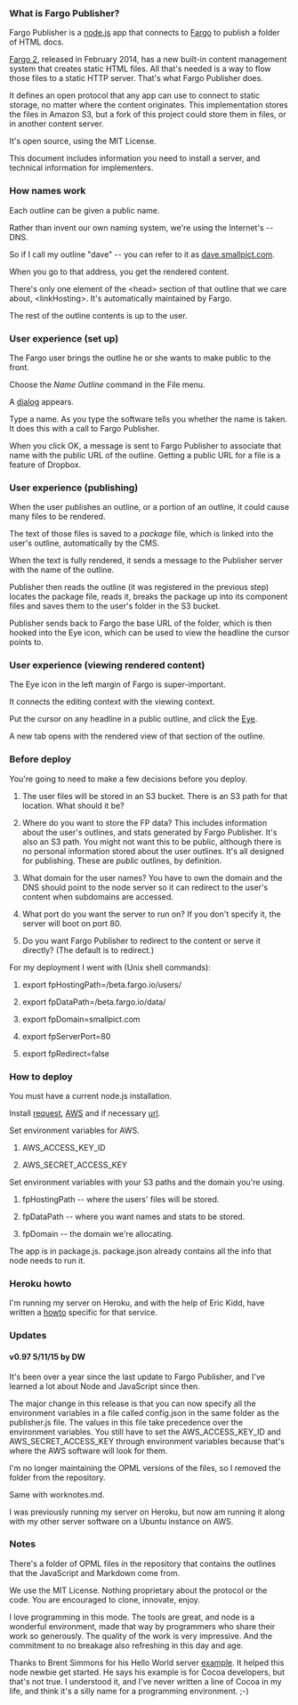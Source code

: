 ### What is Fargo Publisher? 

Fargo Publisher is a <a href="http://nodejs.org/">node.js</a> app that connects to <a href="http://fargo.io/">Fargo</a> to publish a folder of HTML docs.

<a href="http://fargo.io/docs/whatsComingInFargo2.html">Fargo 2</a>, released in February 2014, has a new built-in content management system that creates static HTML files. All that's needed is a way to flow those files to a static HTTP server. That's what Fargo Publisher does. 

It defines an open protocol that any app can use to connect to static storage, no matter where the content originates. This implementation stores the files in Amazon S3, but a fork of this project could store them in files, or in another content server. 

It's open source, using the MIT License. 

This document includes information you need to install a server, and technical information for implementers.

### How names work

Each outline can be given a public name.

Rather than invent our own naming system, we're using the Internet's -- DNS.

So if I call my outline "dave" -- you can refer to it as <a href="http://dave.smallpict.com/">dave.smallpict.com</a>.

When you go to that address, you get the rendered content. 

There's only one element of the &lt;head> section of that outline that we care about, &lt;linkHosting>. It's automatically maintained by Fargo. 

The rest of the outline contents is  up to the user.

### User experience (set up)

The Fargo user brings the outline he or she wants to make public to the front.

Choose the <i>Name Outline</i> command in the File menu.

A <a href="http://static.scripting.com/larryKing/images/2013/05/14/choosePublicName.gif">dialog</a> appears.

Type a name. As you type the software tells you whether the name is taken. It does this with a call to Fargo Publisher.

When you click OK, a message is sent to Fargo Publisher to associate that name with the public URL of the outline. Getting a public URL for a file is a feature of Dropbox.

### User experience (publishing)

When the user publishes an outline, or a portion of an outline, it could cause many files to be rendered. 

The text of those files is saved to a <i>package</i> file, which is linked into the user's outline, automatically by the CMS.

When the text is fully rendered, it sends a message to the Publisher server with the name of the outline.

Publisher then reads the outline (it was registered in the previous step) locates the package file, reads it, breaks the package up into its component files and saves them to the user's folder in the S3 bucket. 

Publisher sends back to Fargo the base URL of the folder, which is then hooked into the Eye icon, which can be used to view the headline the cursor points to.

### User experience (viewing rendered content)

The Eye icon in the left margin of Fargo is super-important.

It connects the editing context with the viewing context.

Put the cursor on any headline in a public outline, and click the <a href="http://static.scripting.com/larryKing/images/2014/01/23/theAllImportantEye.gif">Eye</a>.

A new tab opens with the rendered view of that section of the outline.

### Before deploy

You're going to need to make a few decisions before you deploy. 

1. The user files will be stored in an S3 bucket. There is an S3 path for that location. What should it be?

2. Where do you want to store the FP data? This includes information about the user's outlines, and stats generated by Fargo Publisher. It's also an S3 path. You might not want this to be public, although there is no personal information stored about the user outlines. It's all designed for publishing. These are <i>public</i> outlines, by definition. 

3. What domain for the user names? You have to own the domain and the DNS should point to the node server so it can redirect to the user's content when subdomains are accessed.

4. What port do you want the server to run on? If you don't specify it, the server will boot on port 80.

5. Do you want Fargo Publisher to redirect to the content or serve it directly? (The default is to redirect.)

For my deployment I went with (Unix shell commands):

1. export fpHostingPath=/beta.fargo.io/users/

2. export fpDataPath=/beta.fargo.io/data/

3. export fpDomain=smallpict.com

4. export fpServerPort=80

5. export fpRedirect=false

### How to deploy

You must have a current node.js installation.

Install <a href="https://github.com/mikeal/request">request</a>, <a href="http://aws.amazon.com/sdkfornodejs/">AWS</a> and if necessary <a href="http://nodejs.org/api/url.html">url</a>. 

Set environment variables for AWS.

1. AWS_ACCESS_KEY_ID

2. AWS_SECRET_ACCESS_KEY

Set environment variables with your S3 paths and the domain you're using.

1. fpHostingPath -- where the users' files will be stored.

2. fpDataPath -- where you want names and stats to be stored. 

3. fpDomain -- the domain we're allocating.

The app is in package.js. package.json already contains all the info that node needs to run it.

### Heroku howto

I'm running my server on Heroku, and with the help of Eric Kidd, have written a <a href="http://scripting.com/2014/02/06/herokuForPoetsBeta.html">howto</a> specific for that service. 

### Updates

#### v0.97 5/11/15 by DW

It's been over a year since the last update to Fargo Publisher, and I've learned a lot about Node and JavaScript since then.

The major change in this release is that you can now specify all the environment variables in a file called config.json in the same folder as the publisher.js file. The values in this file take precedence over the environment variables. You still have to set the AWS_ACCESS_KEY_ID and AWS_SECRET_ACCESS_KEY through environment variables because that's where the AWS software will look for them.

I'm no longer maintaining the OPML versions of the files, so I removed the folder from the repository.

Same with worknotes.md.

I was previously running my server on Heroku, but now am running it along with my other server software on a Ubuntu instance on AWS.

### Notes

There's a folder of OPML files in the repository that contains the outlines that the JavaScript and Markdown come from.

We use the MIT License. Nothing proprietary about the protocol or the code. You are encouraged to clone, innovate, enjoy.

I love programming in this mode. The tools are great, and node is a wonderful environment, made that way by programmers who share their work so generously. The quality of the work is very impressive. And the commitment to no breakage also refreshing in this day and age. 

Thanks to Brent Simmons for his Hello World server <a href="http://inessential.com/2013/12/09/getting_started_with_node_js_for_cocoa_">example</a>. It helped this node newbie get started. He says his example is for Cocoa developers, but that's not true. I understood it, and I've never written a line of Cocoa in my life, and think it's a silly name for a programming environment. ;-)


